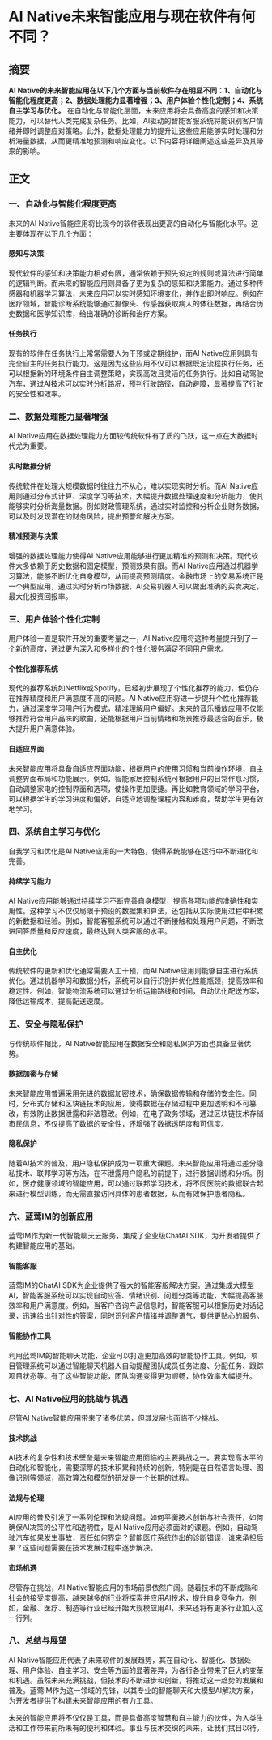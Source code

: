 # AI Native未来智能应用与现在软件有何不同？

## 摘要

**AI Native的未来智能应用在以下几个方面与当前软件存在明显不同：1、自动化与智能化程度更高；2、数据处理能力显著增强；3、用户体验个性化定制；4、系统自主学习与优化。** 在自动化与智能化层面，未来应用将会具备高度的感知和决策能力，可以替代人类完成复杂任务。比如，AI驱动的智能客服系统将能识别客户情绪并即时调整应对策略。此外，数据处理能力的提升让这些应用能够实时处理和分析海量数据，从而更精准地预测和响应变化。以下内容将详细阐述这些差异及其带来的影响。

## 正文

### 一、自动化与智能化程度更高

未来的AI Native智能应用将比现今的软件表现出更高的自动化与智能化水平。这主要体现在以下几个方面：

#### 感知与决策

现代软件的感知和决策能力相对有限，通常依赖于预先设定的规则或算法进行简单的逻辑判断。而未来的智能应用则具备了更为复杂的感知和决策能力。通过多种传感器和机器学习算法，未来应用可以实时感知环境变化，并作出即时响应。例如在医疗领域，智能诊断系统能够通过摄像头、传感器获取病人的体征数据，再结合历史数据和医学知识库，给出准确的诊断和治疗方案。

#### 任务执行

现有的软件在任务执行上常常需要人为干预或定期维护，而AI Native应用则具有完全自主的任务执行能力。这是因为这些应用不仅可以根据既定流程执行任务，还可以根据新的环境条件自主调整策略，实现高效且灵活的任务执行。比如自动驾驶汽车，通过AI技术可以实时分析路况，预判行驶路径，自动避障，显著提高了行驶的安全性和效率。

### 二、数据处理能力显著增强

AI Native应用在数据处理能力方面较传统软件有了质的飞跃，这一点在大数据时代尤为重要。

#### 实时数据分析

传统软件在处理大规模数据时往往力不从心，难以实现实时分析。而AI Native应用则通过分布式计算、深度学习等技术，大幅提升数据处理速度和分析能力，使其能够实时分析海量数据。例如财政管理系统，通过实时监控和分析企业财务数据，可以及时发现潜在的财务风险，提出预警和解决方案。

#### 精准预测与决策

增强的数据处理能力使得AI Native应用能够进行更加精准的预测和决策。现代软件大多依赖于历史数据和固定模型，预测效果有限。而AI Native应用通过机器学习算法，能够不断优化自身模型，从而提高预测精度。金融市场上的交易系统正是一个典型应用，通过实时分析市场数据，AI交易机器人可以做出准确的买卖决定，最大化投资回报率。

### 三、用户体验个性化定制

用户体验一直是软件开发的重要考量之一，AI Native应用将这种考量提升到了一个新的高度，通过更为深入和多样化的个性化服务满足不同用户需求。

#### 个性化推荐系统

现代的推荐系统如Netflix或Spotify，已经初步展现了个性化推荐的能力，但仍存在推荐精度和用户满意度不高的问题。AI Native应用将进一步提升个性化推荐能力，通过深度学习用户行为模式，精准理解用户偏好。未来的音乐播放应用不仅能够推荐符合用户品味的歌曲，还能根据用户当前情绪和场景推荐最适合的音乐，极大提升用户满意体验。

#### 自适应界面

未来智能应用将具备自适应界面功能，根据用户的使用习惯和当前操作环境，自主调整界面布局和功能展示。例如，智能家居控制系统可根据用户的日常作息习惯，自动调整家电的控制界面和选项，使操作更加便捷。再比如教育领域的学习平台，可以根据学生的学习进度和偏好，自适应地调整课程内容和难度，帮助学生更有效地学习。

### 四、系统自主学习与优化

自我学习和优化是AI Native应用的一大特色，使得系统能够在运行中不断进化和完善。

#### 持续学习能力

AI Native应用能够通过持续学习不断完善自身模型，提高各项功能的准确性和实用性。这种学习不仅仅局限于预设的数据集和算法，还包括从实际使用过程中积累的新数据和经验。例如，智能客服系统可以通过不断接触和处理用户问题，不断改进回答质量和反应速度，最终达到人类客服的水平。

#### 自主优化

传统软件的更新和优化通常需要人工干预，而AI Native应用则能够自主进行系统优化。通过机器学习和数据分析，系统可以自行识别并优化性能瓶颈，提高效率和稳定性。例如，智能物流系统可以通过分析运输路线和时间，自动优化配送方案，降低运输成本，提高配送速度。

### 五、安全与隐私保护

与传统软件相比，AI Native智能应用在数据安全和隐私保护方面也具备显著优势。

#### 数据加密与存储

未来智能应用普遍采用先进的数据加密技术，确保数据传输和存储的安全性。同时，分布式存储和区块链技术的应用，使得数据在存储过程中更加透明和不可篡改，有效防止数据泄露和非法篡改。例如，在电子政务领域，通过区块链技术存储市民信息，不仅提高了数据的安全性，还增强了数据透明度和可信度。

#### 隐私保护

随着AI技术的普及，用户隐私保护成为一项重大课题。未来智能应用将通过差分隐私技术、联邦学习等方法，在不泄露用户隐私的前提下，进行数据训练和分析。例如，医疗健康领域的智能应用，可以通过联邦学习技术，将不同医院的数据联合起来进行模型训练，而无需直接访问具体的患者数据，从而有效保护患者隐私。

### 六、蓝莺IM的创新应用

蓝莺IM作为新一代智能聊天云服务，集成了企业级ChatAI SDK，为开发者提供了构建智能应用的基础。

#### 智能客服

蓝莺IM的ChatAI SDK为企业提供了强大的智能客服解决方案。通过集成大模型AI，智能客服系统可以实现自动应答、情绪识别、问题分类等功能，大幅提高客服效率和用户满意度。例如，当客户咨询产品信息时，智能客服可以根据历史对话记录，迅速给出针对性的答案，同时识别客户情绪并调整语气，提供更贴心的服务。

#### 智能协作工具

利用蓝莺IM的智能聊天功能，企业可以打造更加高效的智能协作工具。例如，项目管理系统可以通过智能聊天机器人自动提醒团队成员任务进度、分配任务、跟踪项目状态等。有了这些智能功能，团队沟通变得更为顺畅，协作效率大幅提升。

### 七、AI Native应用的挑战与机遇

尽管AI Native智能应用带来了诸多优势，但其发展也面临不少挑战。

#### 技术挑战

AI技术的复杂性和技术壁垒是未来智能应用面临的主要挑战之一。要实现高水平的自动化和智能化，需要深厚的技术积累和持续的创新。特别是在自然语言处理、图像识别等领域，高效算法和模型的研发是一个长期的过程。

#### 法规与伦理

AI应用的普及引发了一系列伦理和法规问题。如何平衡技术创新与社会责任，如何确保AI决策的公平性和透明性，是AI Native应用必须面对的课题。例如，自动驾驶汽车如果发生事故，责任如何界定？智能医疗系统作出的诊断错误，谁来承担后果？这些问题需要在技术发展过程中逐步解决。

#### 市场机遇

尽管存在挑战，AI Native智能应用的市场前景依然广阔。随着技术的不断成熟和社会的接受度提高，越来越多的行业将探索并应用AI技术，提升自身竞争力。例如，金融、医疗、制造等行业已经开始大规模应用AI，未来还将有更多行业加入这一行列。

### 八、总结与展望

AI Native智能应用代表了未来软件的发展趋势，其在自动化、智能化、数据处理、用户体验、自主学习、安全等方面的显著差异，为各行各业带来了巨大的变革和机遇。虽然未来充满挑战，但技术的不断进步和创新，将推动这一趋势的发展和普及。蓝莺IM作为这一领域的先锋，以其专业的智能聊天和大模型AI解决方案，为开发者提供了构建未来智能应用的有力工具。

未来的智能应用将不仅仅是工具，而是具备高度智慧和自主能力的伙伴，为人类生活和工作带来前所未有的便利和体验。事业与技术交织的未来，让我们拭目以待。